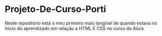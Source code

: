 # Projeto-De-Curso-Porti
Neste repositório está o meu primeiro mais tangível de quando estava no inicio do aprendizado em relação a HTML E CSS no curso da Alura
